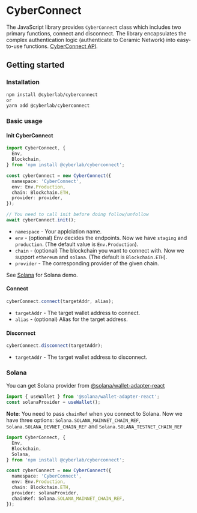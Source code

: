 # CyberConnect

The JavaScript library provides `CyberConnect` class which includes two primary functions, connect and disconnect. The library encapsulates the complex authentication logic (authenticate to Ceramic Network) into easy-to-use functions.
[CyberConnect API](https://docs.cyberconnect.me/connect-and-disconnect).

## Getting started

### Installation

```sh
npm install @cyberlab/cyberconnect
or
yarn add @cyberlab/cyberconnect
```

### Basic usage

#### Init CyberConnect

```ts
import CyberConnect, {
  Env,
  Blockchain,
} from 'npm install @cyberlab/cyberconnect';

const cyberConnect = new CyberConnect({
  namespace: 'CyberConnect',
  env: Env.Production,
  chain: Blockchain.ETH,
  provider: provider,
});

// You need to call init before doing follow/unfollow
await cyberConnect.init();
```

- `namespace` - Your applciation name.
- `env` - (optional) Env decides the endpoints. Now we have `staging` and `production`. (The default value is `Env.Production`).
- `chain` - (optional) The blockchain you want to connect with. Now we support `ethereum` and `solana`. (The default is `Blockchain.ETH`).
- `provider` - The corresponding provider of the given chain.

See [Solana](#Solana) for Solana demo.

#### Connect

```ts
cyberConnect.connect(targetAddr, alias);
```

- `targetAddr` - The target wallet address to connect.
- `alias` - (optional) Alias for the target address.

#### Disconnect

```ts
cyberConnect.disconnect(targetAddr);
```

- `targetAddr` - The target wallet address to disconnect.

### Solana

You can get Solana provider from [@solana/wallet-adapter-react]('https://github.com/solana-labs/wallet-adapter)

```ts
import { useWallet } from '@solana/wallet-adapter-react';
const solanaProvider = useWallet();
```

<b>Note</b>: You need to pass `chainRef` when you connect to Solana. Now we have three options: `Solana.SOLANA_MAINNET_CHAIN_REF`, `Solana.SOLANA_DEVNET_CHAIN_REF` and `Solana.SOLANA_TESTNET_CHAIN_REF`

```ts
import CyberConnect, {
  Env,
  Blockchain,
  Solana,
} from 'npm install @cyberlab/cyberconnect';

const cyberConnect = new CyberConnect({
  namespace: 'CyberConnect',
  env: Env.Production,
  chain: Blockchain.ETH,
  provider: solanaProvider,
  chainRef: Solana.SOLANA_MAINNET_CHAIN_REF,
});
```
